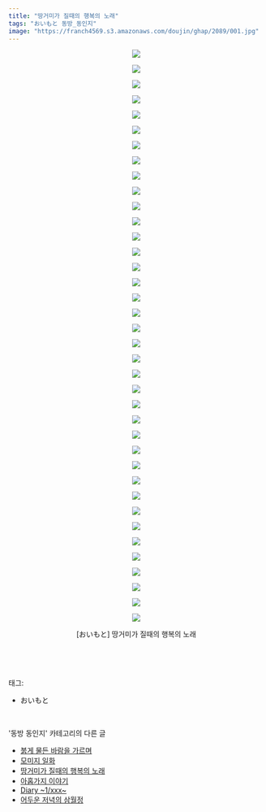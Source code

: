 ```yaml
---
title: "땅거미가 질때의 행복의 노래"
tags: "おいもと 동방_동인지"
image: "https://franch4569.s3.amazonaws.com/doujin/ghap/2089/001.jpg"
---
```

<div class="article">
<p style="text-align: center; clear: none; float: none;"><img src="{{ site.imgserver2 }}/ghap/2089/001.jpg"/></p>
<p style="text-align: center; clear: none; float: none;"><img src="{{ site.imgserver2 }}/ghap/2089/002.jpg"/></p>
<p style="text-align: center; clear: none; float: none;"><img src="{{ site.imgserver2 }}/ghap/2089/003.jpg"/></p>
<p style="text-align: center; clear: none; float: none;"><img src="{{ site.imgserver2 }}/ghap/2089/004.jpg"/></p>
<p style="text-align: center; clear: none; float: none;"><img src="{{ site.imgserver2 }}/ghap/2089/005.jpg"/></p>
<p style="text-align: center; clear: none; float: none;"><img src="{{ site.imgserver2 }}/ghap/2089/006.jpg"/></p>
<p style="text-align: center; clear: none; float: none;"><img src="{{ site.imgserver2 }}/ghap/2089/007.jpg"/></p>
<p style="text-align: center; clear: none; float: none;"><img src="{{ site.imgserver2 }}/ghap/2089/008.jpg"/></p>
<p style="text-align: center; clear: none; float: none;"><img src="{{ site.imgserver2 }}/ghap/2089/009.jpg"/></p>
<p style="text-align: center; clear: none; float: none;"><img src="{{ site.imgserver2 }}/ghap/2089/010.jpg"/></p>
<p style="text-align: center; clear: none; float: none;"><img src="{{ site.imgserver2 }}/ghap/2089/011.jpg"/></p>
<p style="text-align: center; clear: none; float: none;"><img src="{{ site.imgserver2 }}/ghap/2089/012.jpg"/></p>
<p style="text-align: center; clear: none; float: none;"><img src="{{ site.imgserver2 }}/ghap/2089/013.jpg"/></p>
<p style="text-align: center; clear: none; float: none;"><img src="{{ site.imgserver2 }}/ghap/2089/014.jpg"/></p>
<p style="text-align: center; clear: none; float: none;"><img src="{{ site.imgserver2 }}/ghap/2089/015.jpg"/></p>
<p style="text-align: center; clear: none; float: none;"><img src="{{ site.imgserver2 }}/ghap/2089/016.jpg"/></p>
<p style="text-align: center; clear: none; float: none;"><img src="{{ site.imgserver2 }}/ghap/2089/017.jpg"/></p>
<p style="text-align: center; clear: none; float: none;"><img src="{{ site.imgserver2 }}/ghap/2089/018.jpg"/></p>
<p style="text-align: center; clear: none; float: none;"><img src="{{ site.imgserver2 }}/ghap/2089/019.jpg"/></p>
<p style="text-align: center; clear: none; float: none;"><img src="{{ site.imgserver2 }}/ghap/2089/020.jpg"/></p>
<p style="text-align: center; clear: none; float: none;"><img src="{{ site.imgserver2 }}/ghap/2089/021.jpg"/></p>
<p style="text-align: center; clear: none; float: none;"><img src="{{ site.imgserver2 }}/ghap/2089/022.jpg"/></p>
<p style="text-align: center; clear: none; float: none;"><img src="{{ site.imgserver2 }}/ghap/2089/023.jpg"/></p>
<p style="text-align: center; clear: none; float: none;"><img src="{{ site.imgserver2 }}/ghap/2089/024.jpg"/></p>
<p style="text-align: center; clear: none; float: none;"><img src="{{ site.imgserver2 }}/ghap/2089/025.jpg"/></p>
<p style="text-align: center; clear: none; float: none;"><img src="{{ site.imgserver2 }}/ghap/2089/026.jpg"/></p>
<p style="text-align: center; clear: none; float: none;"><img src="{{ site.imgserver2 }}/ghap/2089/027.jpg"/></p>
<p style="text-align: center; clear: none; float: none;"><img src="{{ site.imgserver2 }}/ghap/2089/028.jpg"/></p>
<p style="text-align: center; clear: none; float: none;"><img src="{{ site.imgserver2 }}/ghap/2089/029.jpg"/></p>
<p style="text-align: center; clear: none; float: none;"><img src="{{ site.imgserver2 }}/ghap/2089/030.jpg"/></p>
<p style="text-align: center; clear: none; float: none;"><img src="{{ site.imgserver2 }}/ghap/2089/031.jpg"/></p>
<p style="text-align: center; clear: none; float: none;"><img src="{{ site.imgserver2 }}/ghap/2089/032.jpg"/></p>
<p style="text-align: center; clear: none; float: none;"><img src="{{ site.imgserver2 }}/ghap/2089/033.jpg"/></p>
<p style="text-align: center; clear: none; float: none;"><img src="{{ site.imgserver2 }}/ghap/2089/034.jpg"/></p>
<p style="text-align: center; clear: none; float: none;"><img src="{{ site.imgserver2 }}/ghap/2089/035.jpg"/></p>
<p style="text-align: center; clear: none; float: none;"><img src="{{ site.imgserver2 }}/ghap/2089/036.jpg"/></p>
<p style="text-align: center; clear: none; float: none;"><img src="{{ site.imgserver2 }}/ghap/2089/037.jpg"/></p>
<p style="text-align: center; clear: none; float: none;"><img src="{{ site.imgserver2 }}/ghap/2089/038.jpg"/></p>
<p style="text-align: center; clear: none; float: none;">[おいもと] 땅거미가 질때의 행복의 노래</p>
<p><br/></p>
</div><br/>
<div class="tagTrail">
<p>태그: </p>
<ul>
<li>おいもと</li>
</ul>
</div><br/>
<div class="another">
<p>'동방 동인지' 카테고리의 다른 글</p>
<ul>
<li><a href="/ghap_2091">붉게 물든 바람을 가르며</a></li>
<li><a href="/ghap_2090">모미지 일화</a></li>
<li><a href="/ghap_2089">땅거미가 질때의 행복의 노래</a></li>
<li><a href="/ghap_2088">아홉가지 이야기</a></li>
<li><a href="/ghap_2087">Diary   ~1/xxx~</a></li>
<li><a href="/ghap_2086">어두운 저녁의 삼월정</a></li>
</ul>
</div><br/>
<div class="cb_module cb_fluid">
<div class="cb_wrt cb_profile">
</div><!-- commentList close -->
</div><br/>
